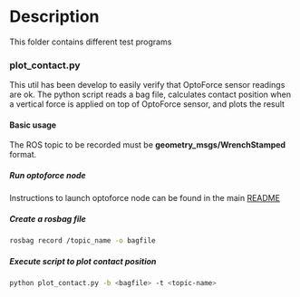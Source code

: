# Description
This folder contains different test programs

### plot_contact.py
This util has been develop to easily verify that OptoForce sensor readings are ok.
The python script reads a bag file, calculates contact position when a vertical force is applied on top of OptoForce sensor, and plots the result

#### Basic usage
The ROS topic to be recorded must be **geometry_msgs/WrenchStamped** format.

##### Run optoforce node
Instructions to launch optoforce node can be found in the main [README](../README.md)

##### Create a rosbag file
```bash
rosbag record /topic_name -o bagfile
```

##### Execute script to plot contact position
```bash
python plot_contact.py -b <bagfile> -t <topic-name>
```